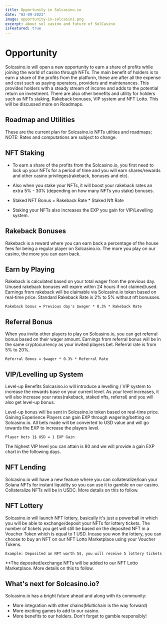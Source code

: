 ```yaml
---
title: Opportunity in Solcasino.io
date: "02-09-2023"
image: opportunity-in-solcasini.png
excerpt: about sol casino and future of SolCasino
isFeatured: true
---
```

# Opportunity 
Solcasino.io will open a new opportunity to earn a share of profits while joining the world of casino through NFTs.
The main benefit of holders is to earn a share of the profits from the platform, these are after all the expense and cost such as paying operators, providers and maintenances. This provides holders with a steady stream of income and adds to the potential return on investment.
There are also other benefits and utility for holders such as NFTs staking, Rakeback bonuses, VIP system and NFT Lotto. This will be discussed more on Roadmaps.

## Roadmap and Utilities
These are the current plan for Solcasino.io NFTs utilties and roadmaps;
NOTE: Rates and computations are subject to change.


## NFT Staking 
- To earn a share of the profits from the Solcasino.io, you first need to lock up your NFTs for a period of time and you will earn shares/rewards and other casino privileges(rakeback, bonuses and etc).
- Also when you stake your NFTs, it will boost your rakeback rates an extra 5% - 30% (depending on how many NFTs you stake) bonuses.

- Staked NFT Bonus = Rakeback Rate * Staked Nft Rate
- Staking your NFTs also increases the EXP you gain for VIP/Levelling system.

## Rakeback Bonuses 
Rakeback is a reward where you can earn back a percentage of the house fees for being a regular player on Solcasino.io. The more you play on our casino, the more you can earn back.
## Earn by Playing
Rakeback is calculated based on your total wager from the previous day. Unused rakeback bonuses will expire within 24 hours if not claimed/used. Earnings from rakeback will be claimable via Solcasino.io token based on real-time price.
Standard Rakeback Rate is 2% to 5% without nft bonusses.

```
Rakeback bonus = Previous day's $wager * 0.3% * Rakeback Rate
```


## Referral Bonus 
When you invite other players to play on Solcasino.io, you can get referral bonus based on their wager amount. Earnings from referral bonus will be in the same cryptocurrency as your invited players bet.
Referral rate is from 5% to 20%.
```
Referral Bonus = $wager * 0.3% * Referral Rate
```


## VIP/Levelling up System
Level-up Benefits 
Solcasino.io will introduce a levelling / VIP system to increase the rewards base on your current level. As your level increases, it will also increase your rates(rakeback, staked nfts, referral) and you will also get level-up bonus.

Level-up bonus will be sent in Solcasino.io token based on real-time price.
Gaining Experience
Players can gain EXP through wagering/betting on Solcasino.io. All bets made will be converted to USD value and will go towards the EXP to increase the players level.

```
Player bets 1$ USD = 1 EXP Gain
```

The highest VIP level you can attain is 80 and we will provide a gain EXP chart in the following days.
## NFT Lending
Solcasino.io will have a new feature where you can collateralize/loan your Solana NFTs for instant liquidity so you can use it to gamble on our casino. Collateralize NFTs will be in USDC.
More details on this to follow.
## NFT Lottery 
Solcasino.io will launch NFT lottery, basically it's just a powerball in which you will be able to exchange/deposit your NFTs for lottery tickets. The number of tickets you get will still be based on the deposited NFT in a Voucher Token which is equal to 1 USD. Incase you won the lottery, you can choose to buy an NFT on our NFT Lotto Marketplace using your Voucher Tokens. 

```
Example: Deposited an NFT worth 5$, you will receive 5 lottery tickets
```

**The deposited/exchange NFTs will be added to our NFT Lotto Marketplace.
More details on this to follow.

## What's next for Solcasino.io?
Solcasino.io has a bright future ahead and along with its community:
- More integration with other chains(Multichain is the way forward)
- More exciting games to add to our casino.
- More benefits to our holders.
Don't forget to gamble responsibly!